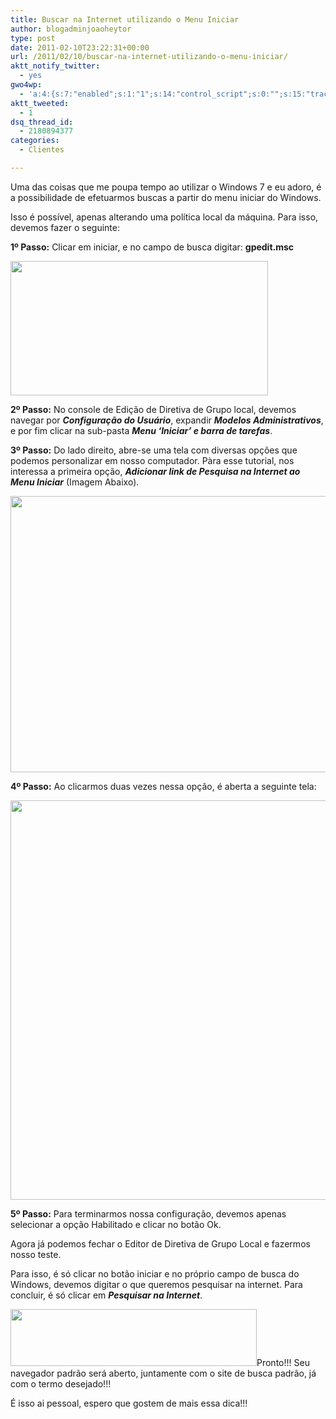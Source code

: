 ```yaml
---
title: Buscar na Internet utilizando o Menu Iniciar
author: blogadminjoaoheytor
type: post
date: 2011-02-10T23:22:31+00:00
url: /2011/02/10/buscar-na-internet-utilizando-o-menu-iniciar/
aktt_notify_twitter:
  - yes
gwo4wp:
  - 'a:4:{s:7:"enabled";s:1:"1";s:14:"control_script";s:0:"";s:15:"tracking_script";s:0:"";s:17:"conversion_script";s:0:"";}'
aktt_tweeted:
  - 1
dsq_thread_id:
  - 2180894377
categories:
  - Clientes

---
```

Uma das coisas que me poupa tempo ao utilizar o Windows 7 e eu adoro, é a possibilidade de efetuarmos buscas a partir do menu iniciar do Windows.

Isso é possível, apenas alterando uma política local da máquina. Para isso, devemos fazer o seguinte:

**1º Passo:** Clicar em iniciar, e no campo de busca digitar: **gpedit.msc**

[<img loading="lazy" class="aligncenter size-full wp-image-188" title="001" src="/img/sites/4/2011/02/001.png" alt="" width="412" height="215" />][1]

**2º Passo:** No console de Edição de Diretiva de Grupo local, devemos navegar por **_Configuração do Usuário_**, expandir **_Modelos Administrativos_**, e por fim clicar na sub-pasta **_Menu &#8216;Iniciar&#8217; e barra de tarefas_**.

**3º Passo:** Do lado direito, abre-se uma tela com diversas opções que podemos personalizar em nosso computador. Pàra esse tutorial, nos interessa a primeira opção, **_Adicionar link de Pesquisa na Internet ao Menu Iniciar_** (Imagem Abaixo).

<p style="text-align: center">
  <a href="/img/sites/4/2011/02/002.png"><img loading="lazy" class="size-full wp-image-189  aligncenter" title="002" src="/img/sites/4/2011/02/002.png" alt="" width="731" height="442" /></a>
</p>

<p style="text-align: left">
  <strong>4º Passo:</strong> Ao clicarmos duas vezes nessa opção, é aberta a seguinte tela:
</p>

<p style="text-align: center">
  <a href="/img/sites/4/2011/02/003.png"><img loading="lazy" class="size-full wp-image-190  aligncenter" title="003" src="/img/sites/4/2011/02/003.png" alt="" width="695" height="639" /></a>
</p>

<p style="text-align: left">
  <strong>5º Passo:</strong> Para terminarmos nossa configuração, devemos apenas selecionar a opção Habilitado e clicar no botão Ok.
</p>

<p style="text-align: left">
  Agora já podemos fechar o Editor de Diretiva de Grupo Local e fazermos nosso teste.
</p>

<p style="text-align: left">
  Para isso, é só clicar no botão iniciar e no próprio campo de busca do Windows, devemos digitar o que queremos pesquisar na internet. Para concluir, é só clicar em <strong><em>Pesquisar na Internet</em></strong>.
</p>

<p style="text-align: left">
  <a href="/img/sites/4/2011/02/004.png"><img loading="lazy" class="aligncenter size-full wp-image-191" title="004" src="/img/sites/4/2011/02/004.png" alt="" width="394" height="91" /></a>Pronto!!! Seu navegador padrão será aberto, juntamente com o site de busca padrão, já com o termo desejado!!!
</p>

<p style="text-align: left">
  É isso ai pessoal, espero que gostem de mais essa dica!!!
</p>

 [1]: /img/sites/4/2011/02/001.png